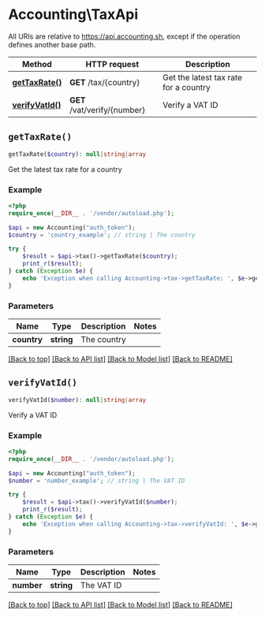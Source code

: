 # Accounting\TaxApi

All URIs are relative to https://api.accounting.sh, except if the operation defines another base path.

| Method | HTTP request | Description |
| ------------- | ------------- | ------------- |
| [**getTaxRate()**](TaxApi.md#getTaxRate) | **GET** /tax/{country} | Get the latest tax rate for a country |
| [**verifyVatId()**](TaxApi.md#verifyVatId) | **GET** /vat/verify/{number} | Verify a VAT ID |


## `getTaxRate()`

```php
getTaxRate($country): null|string|array
```

Get the latest tax rate for a country

### Example

```php
<?php
require_once(__DIR__ . '/vendor/autoload.php');

$api = new Accounting("auth_token");
$country = 'country_example'; // string | The country

try {
    $result = $api->tax()->getTaxRate($country);
    print_r($result);
} catch (Exception $e) {
    echo 'Exception when calling Accounting->tax->getTaxRate: ', $e->getMessage(), PHP_EOL;
}

```

### Parameters

| Name | Type | Description  | Notes |
| ------------- | ------------- | ------------- | ------------- |
| **country** | **string**| The country | |

[[Back to top]](#) [[Back to API list]](../../README.md#endpoints)
[[Back to Model list]](../../README.md#models)
[[Back to README]](../../README.md)

## `verifyVatId()`

```php
verifyVatId($number): null|string|array
```

Verify a VAT ID

### Example

```php
<?php
require_once(__DIR__ . '/vendor/autoload.php');

$api = new Accounting("auth_token");
$number = 'number_example'; // string | The VAT ID

try {
    $result = $api->tax()->verifyVatId($number);
    print_r($result);
} catch (Exception $e) {
    echo 'Exception when calling Accounting->tax->verifyVatId: ', $e->getMessage(), PHP_EOL;
}

```

### Parameters

| Name | Type | Description  | Notes |
| ------------- | ------------- | ------------- | ------------- |
| **number** | **string**| The VAT ID | |

[[Back to top]](#) [[Back to API list]](../../README.md#endpoints)
[[Back to Model list]](../../README.md#models)
[[Back to README]](../../README.md)
